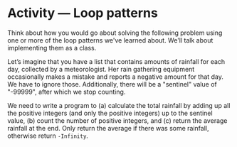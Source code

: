 # Activity — Loop patterns

Think about how you would go about solving the following problem using one or more of the loop patterns we've learned about. We'll talk about implementing them as a class.

Let’s imagine that you have a list that contains amounts of rainfall for each day, collected by a meteorologist. Her rain gathering equipment occasionally makes a mistake and reports a negative amount for that day. We have to ignore those. Additionally, there will be a "sentinel" value of "-99999", after which we stop counting.

We need to write a program to (a) calculate the total rainfall by adding up all the positive integers (and only the positive integers) up to the sentinel value, (b) count the number of positive integers, and (c) return the average rainfall at the end. Only return the average if there was some rainfall, otherwise return `-Infinity`.